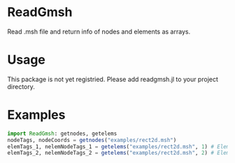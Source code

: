 # ReadGmsh
Read .msh file and return info of nodes and elements as arrays.

# Usage

This package is not yet registried. Please add readgmsh.jl to your project directory.

# Examples

```julia
import ReadGmsh: getnodes, getelems
nodeTags, nodeCoords = getnodes("examples/rect2d.msh")
elemTags_1, nelemNodeTags_1 = getelems("examples/rect2d.msh", 1) # Element Type = 1
elemTags_2, nelemNodeTags_2 = getelems("examples/rect2d.msh", 2) # Element Type = 2
```
